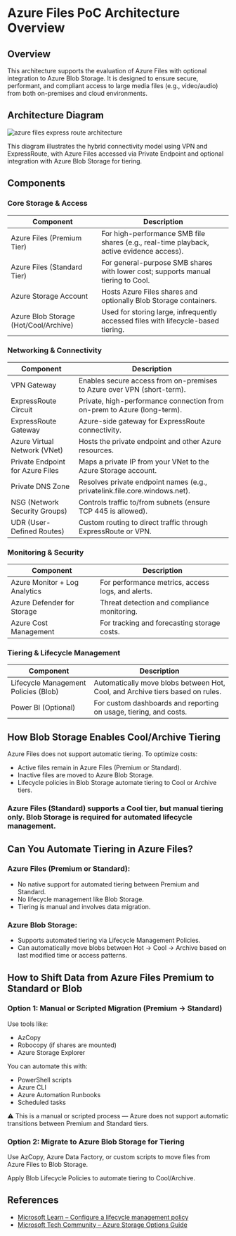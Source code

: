 
# Azure Files PoC Architecture Overview

## Overview

This architecture supports the evaluation of Azure Files with optional integration to Azure Blob Storage. It is designed to ensure secure, performant, and compliant access to large media files (e.g., video/audio) from both on-premises and cloud environments.

## Architecture Diagram

![azure files express route architecture](https://github.com/user-attachments/assets/17673597-1fc8-4b9a-be52-04984a8343ad)

This diagram illustrates the hybrid connectivity model using VPN and ExpressRoute, with Azure Files accessed via Private Endpoint and optional integration with Azure Blob Storage for tiering.

## Components

### Core Storage & Access

| **Component** | **Description** |
|---------------|-----------------|
| Azure Files (Premium Tier) | For high-performance SMB file shares (e.g., real-time playback, active evidence access). |
| Azure Files (Standard Tier) | For general-purpose SMB shares with lower cost; supports manual tiering to Cool. |
| Azure Storage Account | Hosts Azure Files shares and optionally Blob Storage containers. |
| Azure Blob Storage (Hot/Cool/Archive) | Used for storing large, infrequently accessed files with lifecycle-based tiering. |

### Networking & Connectivity

| **Component** | **Description** |
|---------------|-----------------|
| VPN Gateway | Enables secure access from on-premises to Azure over VPN (short-term). |
| ExpressRoute Circuit | Private, high-performance connection from on-prem to Azure (long-term). |
| ExpressRoute Gateway | Azure-side gateway for ExpressRoute connectivity. |
| Azure Virtual Network (VNet) | Hosts the private endpoint and other Azure resources. |
| Private Endpoint for Azure Files | Maps a private IP from your VNet to the Azure Storage account. |
| Private DNS Zone | Resolves private endpoint names (e.g., privatelink.file.core.windows.net). |
| NSG (Network Security Groups) | Controls traffic to/from subnets (ensure TCP 445 is allowed). |
| UDR (User-Defined Routes) | Custom routing to direct traffic through ExpressRoute or VPN. |

### Monitoring & Security

| **Component** | **Description** |
|---------------|-----------------|
| Azure Monitor + Log Analytics | For performance metrics, access logs, and alerts. |
| Azure Defender for Storage | Threat detection and compliance monitoring. |
| Azure Cost Management | For tracking and forecasting storage costs. |

### Tiering & Lifecycle Management

| **Component** | **Description** |
|---------------|-----------------|
| Lifecycle Management Policies (Blob) | Automatically move blobs between Hot, Cool, and Archive tiers based on rules. |
| Power BI (Optional) | For custom dashboards and reporting on usage, tiering, and costs. |

## How Blob Storage Enables Cool/Archive Tiering

Azure Files does not support automatic tiering. To optimize costs:

- Active files remain in Azure Files (Premium or Standard).
- Inactive files are moved to Azure Blob Storage.
- Lifecycle policies in Blob Storage automate tiering to Cool or Archive tiers.

### Azure Files (Standard) supports a Cool tier, but manual tiering only. Blob Storage is required for automated lifecycle management.

## Can You Automate Tiering in Azure Files?

### Azure Files (Premium or Standard):

- No native support for automated tiering between Premium and Standard.
- No lifecycle management like Blob Storage.
- Tiering is manual and involves data migration.

### Azure Blob Storage:

- Supports automated tiering via Lifecycle Management Policies.
- Can automatically move blobs between Hot -> Cool -> Archive based on last modified time or access patterns.

## How to Shift Data from Azure Files Premium to Standard or Blob

### Option 1: Manual or Scripted Migration (Premium -> Standard)

Use tools like:

- AzCopy
- Robocopy (if shares are mounted)
- Azure Storage Explorer

You can automate this with:

- PowerShell scripts
- Azure CLI
- Azure Automation Runbooks
- Scheduled tasks

⚠️ This is a manual or scripted process — Azure does not support automatic transitions between Premium and Standard tiers.

### Option 2: Migrate to Azure Blob Storage for Tiering

Use AzCopy, Azure Data Factory, or custom scripts to move files from Azure Files to Blob Storage.

Apply Blob Lifecycle Policies to automate tiering to Cool/Archive.

## References

- [Microsoft Learn – Configure a lifecycle management policy](https://learn.microsoft.com/en-us/azure/storage/blobs/storage-lifecycle-management-concepts)
- [Microsoft Tech Community – Azure Storage Options Guide](https://techcommunity.microsoft.com/t5/azure-storage/azure-storage-options-guide/ba-p/1255306)
